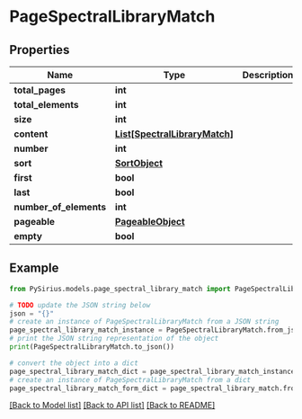 # PageSpectralLibraryMatch


## Properties

Name | Type | Description | Notes
------------ | ------------- | ------------- | -------------
**total_pages** | **int** |  | [optional] 
**total_elements** | **int** |  | [optional] 
**size** | **int** |  | [optional] 
**content** | [**List[SpectralLibraryMatch]**](SpectralLibraryMatch.md) |  | [optional] 
**number** | **int** |  | [optional] 
**sort** | [**SortObject**](SortObject.md) |  | [optional] 
**first** | **bool** |  | [optional] 
**last** | **bool** |  | [optional] 
**number_of_elements** | **int** |  | [optional] 
**pageable** | [**PageableObject**](PageableObject.md) |  | [optional] 
**empty** | **bool** |  | [optional] 

## Example

```python
from PySirius.models.page_spectral_library_match import PageSpectralLibraryMatch

# TODO update the JSON string below
json = "{}"
# create an instance of PageSpectralLibraryMatch from a JSON string
page_spectral_library_match_instance = PageSpectralLibraryMatch.from_json(json)
# print the JSON string representation of the object
print(PageSpectralLibraryMatch.to_json())

# convert the object into a dict
page_spectral_library_match_dict = page_spectral_library_match_instance.to_dict()
# create an instance of PageSpectralLibraryMatch from a dict
page_spectral_library_match_form_dict = page_spectral_library_match.from_dict(page_spectral_library_match_dict)
```
[[Back to Model list]](../README.md#documentation-for-models) [[Back to API list]](../README.md#documentation-for-api-endpoints) [[Back to README]](../README.md)


